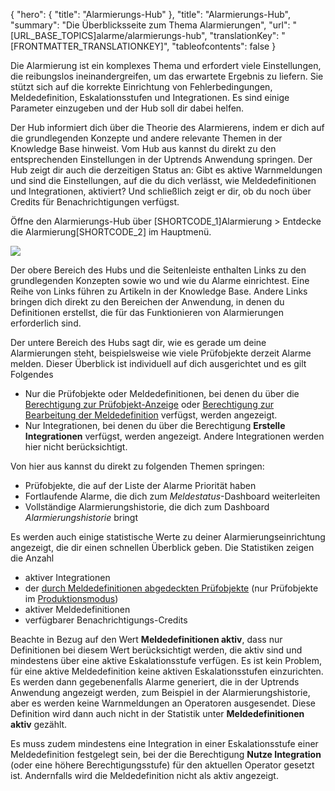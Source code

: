{
  "hero": {
    "title": "Alarmierungs-Hub"
  },
  "title": "Alarmierungs-Hub",
  "summary": "Die Überblicksseite zum Thema Alarmierungen",
  "url": "[URL_BASE_TOPICS]alarme/alarmierungs-hub",
  "translationKey": "[FRONTMATTER_TRANSLATIONKEY]",
  "tableofcontents": false
}

Die Alarmierung ist ein komplexes Thema und erfordert viele Einstellungen, die reibungslos ineinandergreifen, um das erwartete Ergebnis zu liefern. Sie stützt sich auf die korrekte Einrichtung von Fehlerbedingungen, Meldedefinition, Eskalationsstufen und Integrationen. Es sind einige Parameter einzugeben und der Hub soll dir dabei helfen.

Der Hub informiert dich über die Theorie des Alarmierens, indem er dich auf die grundlegenden Konzepte und andere relevante Themen in der Knowledge Base hinweist. Vom Hub aus kannst du direkt zu den entsprechenden Einstellungen in der Uptrends Anwendung springen. Der Hub zeigt dir auch die derzeitigen Status an: Gibt es aktive Warnmeldungen und sind die Einstellungen, auf die du dich verlässt, wie Meldedefinitionen und Integrationen, aktiviert? Und schließlich zeigt er dir, ob du noch über Credits für Benachrichtigungen verfügst.

Öffne den Alarmierungs-Hub über [SHORTCODE_1]Alarmierung > Entdecke die Alarmierung[SHORTCODE_2] im Hauptmenü.

![]([LINK_URL_1])

Der obere Bereich des Hubs und die Seitenleiste enthalten Links zu den grundlegenden Konzepten sowie wo und wie du Alarme einrichtest. Eine Reihe von Links führen zu Artikeln in der Knowledge Base. Andere Links bringen dich direkt zu den Bereichen der Anwendung, in denen du Definitionen erstellst, die für das Funktionieren von Alarmierungen erforderlich sind.

Der untere Bereich des Hubs sagt dir, wie es gerade um deine Alarmierungen steht, beispielsweise wie viele Prüfobjekte derzeit Alarme melden. Dieser Überblick ist individuell auf dich ausgerichtet und es gilt Folgendes

- Nur die Prüfobjekte oder Meldedefinitionen, bei denen du über die [Berechtigung zur Prüfobjekt-Anzeige]([LINK_URL_2]) oder [Berechtigung zur Bearbeitung der Meldedefinition]([LINK_URL_3]) verfügst, werden angezeigt.
- Nur Integrationen, bei denen du über die Berechtigung **Erstelle Integrationen** verfügst, werden angezeigt. Andere Integrationen werden hier nicht berücksichtigt.



Von hier aus kannst du direkt zu folgenden Themen springen:

-   Prüfobjekte, die auf der Liste der Alarme Priorität haben
-   Fortlaufende Alarme, die dich zum *Meldestatus*-Dashboard weiterleiten
-   Vollständige Alarmierungshistorie, die dich zum Dashboard *Alarmierungshistorie* bringt

Es werden auch einige statistische Werte zu deiner Alarmierungseinrichtung angezeigt, die dir einen schnellen Überblick geben. Die Statistiken zeigen die Anzahl

- aktiver Integrationen
- der [durch Meldedefinitionen abgedeckten Prüfobjekte]([LINK_URL_4]) (nur Prüfobjekte im [Produktionsmodus]([LINK_URL_5]))
- aktiver Meldedefinitionen
- verfügbarer Benachrichtigungs-Credits

Beachte in Bezug auf den Wert **Meldedefinitionen aktiv**, dass nur Definitionen bei diesem Wert berücksichtigt werden, die aktiv sind und mindestens über eine aktive Eskalationsstufe verfügen. Es ist kein Problem, für eine aktive Meldedefinition keine aktiven Eskalationsstufen einzurichten. Es werden dann gegebenenfalls Alarme generiert, die in der Uptrends Anwendung angezeigt werden, zum Beispiel in der Alarmierungshistorie, aber es werden keine Warnmeldungen an Operatoren ausgesendet. Diese Definition wird dann auch nicht in der Statistik unter **Meldedefinitionen aktiv** gezählt.

Es muss zudem mindestens eine Integration in einer Eskalationsstufe einer Meldedefinition festgelegt sein, bei der die Berechtigung **Nutze Integration** (oder eine höhere Berechtigungsstufe) für den aktuellen Operator gesetzt ist. Andernfalls wird die Meldedefinition nicht als aktiv angezeigt.
